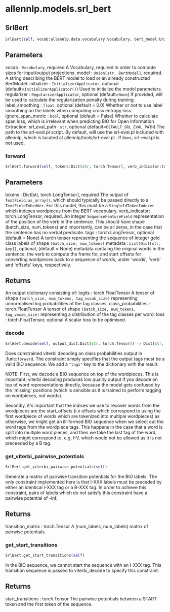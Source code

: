 # allennlp.models.srl_bert

## SrlBert
```python
SrlBert(self, vocab:allennlp.data.vocabulary.Vocabulary, bert_model:Union[str, pytorch_pretrained_bert.modeling.BertModel], embedding_dropout:float=0.0, initializer:allennlp.nn.initializers.InitializerApplicator=<allennlp.nn.initializers.InitializerApplicator object at 0x139b8dc88>, regularizer:Union[allennlp.nn.regularizers.regularizer_applicator.RegularizerApplicator, NoneType]=None, label_smoothing:float=None, ignore_span_metric:bool=False, srl_eval_path:str='/Users/markn/allen_ai/allennlp/allennlp/tools/srl-eval.pl') -> None
```


Parameters
----------
vocab : ``Vocabulary``, required
    A Vocabulary, required in order to compute sizes for input/output projections.
model : ``Union[str, BertModel]``, required.
    A string describing the BERT model to load or an already constructed BertModel.
initializer : ``InitializerApplicator``, optional (default=``InitializerApplicator()``)
    Used to initialize the model parameters.
regularizer : ``RegularizerApplicator``, optional (default=``None``)
    If provided, will be used to calculate the regularization penalty during training.
label_smoothing : ``float``, optional (default = 0.0)
    Whether or not to use label smoothing on the labels when computing cross entropy loss.
ignore_span_metric : ``bool``, optional (default = False)
    Whether to calculate span loss, which is irrelevant when predicting BIO for Open Information Extraction.
srl_eval_path : ``str``, optional (default=``DEFAULT_SRL_EVAL_PATH``)
    The path to the srl-eval.pl script. By default, will use the srl-eval.pl included with allennlp,
    which is located at allennlp/tools/srl-eval.pl . If ``None``, srl-eval.pl is not used.

### forward
```python
SrlBert.forward(self, tokens:Dict[str, torch.Tensor], verb_indicator:torch.Tensor, metadata:List[Any], tags:torch.LongTensor=None)
```

Parameters
----------
tokens : Dict[str, torch.LongTensor], required
    The output of ``TextField.as_array()``, which should typically be passed directly to a
    ``TextFieldEmbedder``. For this model, this must be a `SingleIdTokenIndexer` which
    indexes wordpieces from the BERT vocabulary.
verb_indicator: torch.LongTensor, required.
    An integer ``SequenceFeatureField`` representation of the position of the verb
    in the sentence. This should have shape (batch_size, num_tokens) and importantly, can be
    all zeros, in the case that the sentence has no verbal predicate.
tags : torch.LongTensor, optional (default = None)
    A torch tensor representing the sequence of integer gold class labels
    of shape ``(batch_size, num_tokens)``
metadata : ``List[Dict[str, Any]]``, optional, (default = None)
    metadata containg the original words in the sentence, the verb to compute the
    frame for, and start offsets for converting wordpieces back to a sequence of words,
    under 'words', 'verb' and 'offsets' keys, respectively.

Returns
-------
An output dictionary consisting of:
logits : torch.FloatTensor
    A tensor of shape ``(batch_size, num_tokens, tag_vocab_size)`` representing
    unnormalised log probabilities of the tag classes.
class_probabilities : torch.FloatTensor
    A tensor of shape ``(batch_size, num_tokens, tag_vocab_size)`` representing
    a distribution of the tag classes per word.
loss : torch.FloatTensor, optional
    A scalar loss to be optimised.

### decode
```python
SrlBert.decode(self, output_dict:Dict[str, torch.Tensor]) -> Dict[str, torch.Tensor]
```

Does constrained viterbi decoding on class probabilities output in :func:`forward`.  The
constraint simply specifies that the output tags must be a valid BIO sequence.  We add a
``"tags"`` key to the dictionary with the result.

NOTE: First, we decode a BIO sequence on top of the wordpieces. This is important; viterbi
decoding produces low quality output if you decode on top of word representations directly,
because the model gets confused by the 'missing' positions (which is sensible as it is trained
to perform tagging on wordpieces, not words).

Secondly, it's important that the indices we use to recover words from the wordpieces are the
start_offsets (i.e offsets which correspond to using the first wordpiece of words which are
tokenized into multiple wordpieces) as otherwise, we might get an ill-formed BIO sequence
when we select out the word tags from the wordpiece tags. This happens in the case that a word
is split into multiple word pieces, and then we take the last tag of the word, which might
correspond to, e.g, I-V, which would not be allowed as it is not preceeded by a B tag.

### get_viterbi_pairwise_potentials
```python
SrlBert.get_viterbi_pairwise_potentials(self)
```

Generate a matrix of pairwise transition potentials for the BIO labels.
The only constraint implemented here is that I-XXX labels must be preceded
by either an identical I-XXX tag or a B-XXX tag. In order to achieve this
constraint, pairs of labels which do not satisfy this constraint have a
pairwise potential of -inf.

Returns
-------
transition_matrix : torch.Tensor
    A (num_labels, num_labels) matrix of pairwise potentials.

### get_start_transitions
```python
SrlBert.get_start_transitions(self)
```

In the BIO sequence, we cannot start the sequence with an I-XXX tag.
This transition sequence is passed to viterbi_decode to specify this constraint.

Returns
-------
start_transitions : torch.Tensor
    The pairwise potentials between a START token and
    the first token of the sequence.

